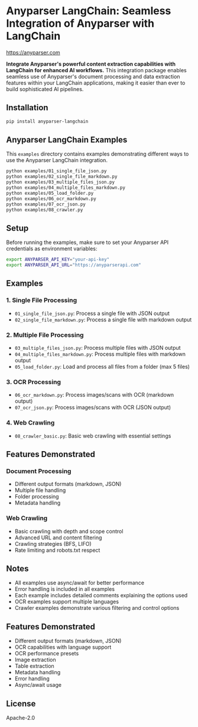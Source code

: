 # Anyparser LangChain: Seamless Integration of Anyparser with LangChain

https://anyparser.com

**Integrate Anyparser's powerful content extraction capabilities with LangChain for enhanced AI workflows.** This integration package enables seamless use of Anyparser's document processing and data extraction features within your LangChain applications, making it easier than ever to build sophisticated AI pipelines.

## Installation

```bash
pip install anyparser-langchain
```

## Anyparser LangChain Examples

This `examples` directory contains examples demonstrating different ways to use the Anyparser LangChain integration.

```bash
python examples/01_single_file_json.py
python examples/02_single_file_markdown.py
python examples/03_multiple_files_json.py
python examples/04_multiple_files_markdown.py
python examples/05_load_folder.py
python examples/06_ocr_markdown.py
python examples/07_ocr_json.py
python examples/08_crawler.py
```

## Setup

Before running the examples, make sure to set your Anyparser API credentials as environment variables:

```bash
export ANYPARSER_API_KEY="your-api-key"
export ANYPARSER_API_URL="https://anyparserapi.com"
```

## Examples

### 1. Single File Processing
- `01_single_file_json.py`: Process a single file with JSON output
- `02_single_file_markdown.py`: Process a single file with markdown output

### 2. Multiple File Processing
- `03_multiple_files_json.py`: Process multiple files with JSON output
- `04_multiple_files_markdown.py`: Process multiple files with markdown output
- `05_load_folder.py`: Load and process all files from a folder (max 5 files)

### 3. OCR Processing
- `06_ocr_markdown.py`: Process images/scans with OCR (markdown output)
- `07_ocr_json.py`: Process images/scans with OCR (JSON output)

### 4. Web Crawling
- `08_crawler_basic.py`: Basic web crawling with essential settings

## Features Demonstrated

### Document Processing
- Different output formats (markdown, JSON)
- Multiple file handling
- Folder processing
- Metadata handling

### Web Crawling
- Basic crawling with depth and scope control
- Advanced URL and content filtering
- Crawling strategies (BFS, LIFO)
- Rate limiting and robots.txt respect

## Notes

- All examples use async/await for better performance
- Error handling is included in all examples
- Each example includes detailed comments explaining the options used
- OCR examples support multiple languages
- Crawler examples demonstrate various filtering and control options

## Features Demonstrated

- Different output formats (markdown, JSON)
- OCR capabilities with language support
- OCR performance presets
- Image extraction
- Table extraction
- Metadata handling
- Error handling
- Async/await usage

## License

Apache-2.0
